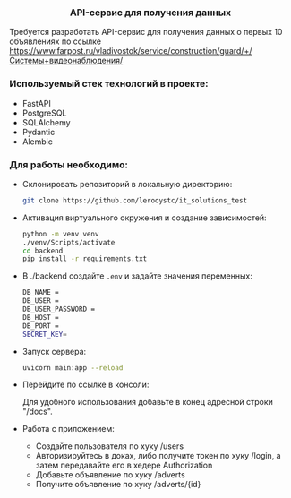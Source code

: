 
  <h3 align="center">API-сервис для получения данных</h3>

Требуется разработать API-сервис для получения данных о первых 10 объявлениях по
ссылке https://www.farpost.ru/vladivostok/service/construction/guard/+/Системы+видеонаблюдения/


### Используемый стек технологий в проекте:
* FastAPI
* PostgreSQL
* SQLAlchemy
* Pydantic
* Alembic

### Для работы необходимо:
* Склонировать репозиторий в локальную директорию:
  ```sh
  git clone https://github.com/lerooystc/it_solutions_test
  ```
* Активация виртуального окружения и создание зависимостей:
  ```sh
  python -m venv venv
  ./venv/Scripts/activate
  cd backend
  pip install -r requirements.txt
  ```
* В ./backend создайте ```.env``` и задайте значения переменных:
    ```sh
    DB_NAME =
    DB_USER =
    DB_USER_PASSWORD =
    DB_HOST =
    DB_PORT =
    SECRET_KEY=
    ```
* Запуск сервера:
    ```sh
    uvicorn main:app --reload
    ```
* Перейдите по ссылке в консоли:

  Для удобного использования добавьте в конец адресной строки "/docs".

* Работа с приложением:

  - Создайте пользователя по хуку /users
  - Авторизируйтесь в доках, либо получите токен по хуку /login, а затем передавайте его в хедере Authorization
  - Добавьте объявление по хуку /adverts
  - Получите объявление по хуку /adverts/{id}
